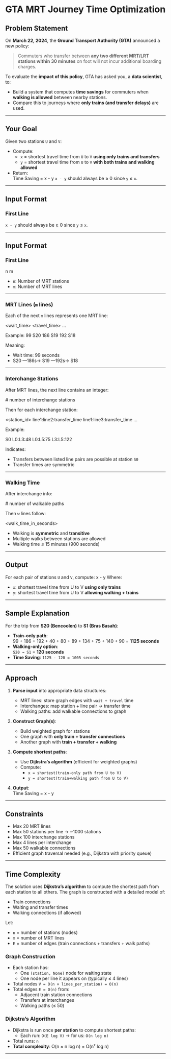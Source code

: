 # GTA MRT Journey Time Optimization

## Problem Statement

On **March 22, 2024**, the **Ground Transport Authority (GTA)** announced a new policy:  
> Commuters who transfer between **any two different MRT/LRT stations within 30 minutes** on foot will not incur additional boarding charges.

To evaluate the **impact of this policy**, GTA has asked you, a **data scientist**, to:
- Build a system that computes **time savings** for commuters when **walking is allowed** between nearby stations.
- Compare this to journeys where **only trains (and transfer delays)** are used.

---

## Your Goal

Given two stations `U` and `V`:
- Compute:
  - `x` = shortest travel time from `U` to `V` **using only trains and transfers**
  - `y` = shortest travel time from `U` to `V` **with both trains and walking allowed**
- Return:  
  Time Saving = x - y
`x - y` should always be ≥ 0 since `y` ≤ `x`.

---

## Input Format

### First Line

`x - y` should always be ≥ 0 since `y` ≤ `x`.

---

## Input Format

### First Line

n m
- `n`: Number of MRT stations
- `m`: Number of MRT lines

---

### MRT Lines (`m` lines)

Each of the next `m` lines represents one MRT line:

<wait_time> <station1> <travel_time> <station2> ... <stationN>

Example:
99 S20 186 S19 192 S18

Meaning:
- Wait time: 99 seconds
- S20 —186s→ S19 —192s→ S18

---

### Interchange Stations

After MRT lines, the next line contains an integer:

<k> # number of interchange stations

Then for each interchange station:

<station_id> line1:line2:transfer_time line1:line3:transfer_time ...

Example:

S0 L0:L3:48 L0:L5:75 L3:L5:122

Indicates:
- Transfers between listed line pairs are possible at station `S0`
- Transfer times are symmetric

---

### Walking Time

After interchange info:

<w> # number of walkable paths

Then `w` lines follow:

<stationA> <stationB> <walk_time_in_seconds>

- Walking is **symmetric** and **transitive**
- Multiple walks between stations are allowed
- Walking time ≤ 15 minutes (900 seconds)

---

## Output

For each pair of stations `U` and `V`, compute:
x - y
Where:
- `x`: shortest travel time from U to V **using only trains**
- `y`: shortest travel time from U to V **allowing walking + trains**

---

## Sample Explanation

For the trip from **S20 (Bencoolen)** to **S1 (Bras Basah)**:
- **Train-only path**:  
  99 + 186 + 192 + 40 + 80 + 89 + 134 + 75 + 140 + 90 = **1125 seconds**
- **Walking-only option**:  
  `S20 → S1` = **120 seconds**
- **Time Saving**: `1125 - 120 = 1005 seconds`

---

## Approach

1. **Parse input** into appropriate data structures:
   - MRT lines: store graph edges with `wait + travel` time
   - Interchanges: map station + line pair → transfer time
   - Walking paths: add walkable connections to graph

2. **Construct Graph(s)**:
   - Build weighted graph for stations
   - One graph with **only train + transfer connections**
   - Another graph with **train + transfer + walking**

3. **Compute shortest paths**:
   - Use **Dijkstra’s algorithm** (efficient for weighted graphs)
   - Compute:
     - `x = shortest(train-only path from U to V)`
     - `y = shortest(train+walking path from U to V)`

4. **Output**:  
Time Saving = x - y

---

## Constraints

- Max 20 MRT lines
- Max 50 stations per line → ~1000 stations
- Max 100 interchange stations
- Max 4 lines per interchange
- Max 50 walkable connections
- Efficient graph traversal needed (e.g., Dijkstra with priority queue)

---

## Time Complexity

The solution uses **Dijkstra’s algorithm** to compute the shortest path from each station to all others. The graph is constructed with a detailed model of:

- Train connections
- Waiting and transfer times
- Walking connections (if allowed)

Let:

- `n` = number of stations (nodes)
- `m` = number of MRT lines
- `E` = number of edges (train connections + transfers + walk paths)

### Graph Construction

- Each station has:
  - One `(station, None)` node for waiting state
  - One node per line it appears on (typically ≤ 4 lines)
- Total nodes `V = O(n × lines_per_station) = O(n)`
- Total edges `E = O(n)` from:
  - Adjacent train station connections
  - Transfers at interchanges
  - Walking paths (≤ 50)

### Dijkstra’s Algorithm

- Dijkstra is run once **per station** to compute shortest paths:
  - Each run: `O(E log V)` → for us: `O(n log n)`
- Total runs: `n`
- **Total complexity**:
  O(n × n log n) = O(n² log n)
---
